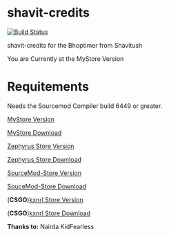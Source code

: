 # shavit-credits
[![Build Status](https://travis-ci.com/SaengerItsWar/shavit-credits.svg?branch=mystore)](https://travis-ci.com/SaengerItsWar/shavit-credits)

shavit-credits for the Bhoptimer from Shavitush

You are Currently at the MyStore Version

# **Requitements**
Needs the Sourcemod Compiler build 6449 or greater.

[MyStore Version](https://github.com/SaengerItsWar/shavit-credits/tree/mystore)

[MyStore Download](https://github.com/shanapu/MyStore)

[Zephyrus Store Version](https://github.com/SaengerItsWar/shavit-credits/tree/master)

[Zephyrus Store Download](https://forums.alliedmods.net/showthread.php?t=276677)

[SourceMod-Store Version](https://github.com/SaengerItsWar/shavit-credits/tree/store)

[SouceMod-Store Download](https://github.com/SourceMod-Store/Sourcemod-Store)

(**CSGO**)[kxnrl Store Version](https://github.com/SaengerItsWar/shavit-credits/tree/kxnrl) 

(**CSGO**)[kxnrl Store Download](https://build.kxnrl.com/Store/)

**Thanks to:**
Nairda
KidFearless
